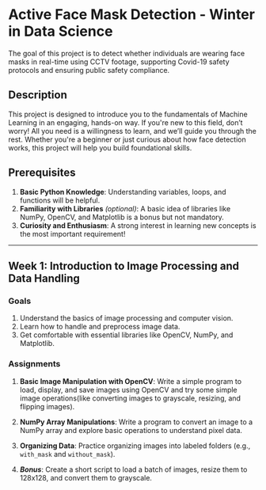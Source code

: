 # Active Face Mask Detection - Winter in Data Science
The goal of this project is to detect whether individuals are wearing face masks in real-time using CCTV footage, supporting Covid-19 safety protocols and ensuring public safety compliance.

## Description
This project is designed to introduce you to the fundamentals of Machine Learning in an engaging, hands-on way. If you're new to this field, don’t worry! All you need is a willingness to learn, and we’ll guide you through the rest. Whether you're a beginner or just curious about how face detection works, this project will help you build foundational skills.

## Prerequisites
1. **Basic Python Knowledge**: Understanding variables, loops, and functions will be helpful.
2. **Familiarity with Libraries** _(optional)_: A basic idea of libraries like NumPy, OpenCV, and Matplotlib is a bonus but not mandatory.
3. **Curiosity and Enthusiasm**: A strong interest in learning new concepts is the most important requirement!

---

## Week 1: Introduction to Image Processing and Data Handling

### Goals
1. Understand the basics of image processing and computer vision.
2. Learn how to handle and preprocess image data.
3. Get comfortable with essential libraries like OpenCV, NumPy, and Matplotlib.

### Assignments
1. **Basic Image Manipulation with OpenCV**: Write a simple program to load, display, and save images using OpenCV and try some simple image operations(like converting images to grayscale, resizing, and flipping images).
2. **NumPy Array Manipulations**: Write a program to convert an image to a NumPy array and explore basic operations to understand pixel data.
3. **Organizing Data**: Practice organizing images into labeled folders (e.g., `with_mask` and `without_mask`).

4. ***Bonus***: Create a short script to load a batch of images, resize them to 128x128, and convert them to grayscale.


